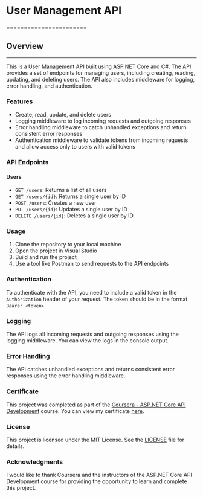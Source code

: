 # User Management API
=======================

## Overview
------------

This is a User Management API built using ASP.NET Core and C#. The API provides a set of endpoints for managing users, including creating, reading, updating, and deleting users. The API also includes middleware for logging, error handling, and authentication.

### Features

* Create, read, update, and delete users
* Logging middleware to log incoming requests and outgoing responses
* Error handling middleware to catch unhandled exceptions and return consistent error responses
* Authentication middleware to validate tokens from incoming requests and allow access only to users with valid tokens

### API Endpoints

#### Users

* `GET /users`: Returns a list of all users
* `GET /users/{id}`: Returns a single user by ID
* `POST /users`: Creates a new user
* `PUT /users/{id}`: Updates a single user by ID
* `DELETE /users/{id}`: Deletes a single user by ID

### Usage

1. Clone the repository to your local machine
2. Open the project in Visual Studio
3. Build and run the project
4. Use a tool like Postman to send requests to the API endpoints

### Authentication

To authenticate with the API, you need to include a valid token in the `Authorization` header of your request. The token should be in the format `Bearer <token>`.

### Logging

The API logs all incoming requests and outgoing responses using the logging middleware. You can view the logs in the console output.

### Error Handling

The API catches unhandled exceptions and returns consistent error responses using the error handling middleware.

### Certificate

This project was completed as part of the [Coursera - ASP.NET Core API Development](https://www.coursera.org/learn/back-end-development-with-dotnet) course. You can view my certificate [here](https://www.coursera.org/user/69b8f74521178e1b3c2af0a530fdaad4).

### License

This project is licensed under the MIT License. See the [LICENSE](LICENSE) file for details.

### Acknowledgments

I would like to thank Coursera and the instructors of the ASP.NET Core API Development course for providing the opportunity to learn and complete this project.